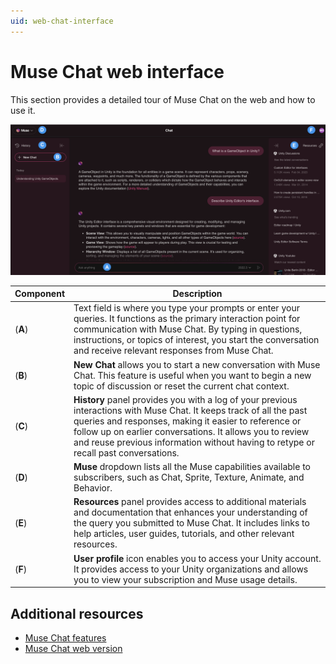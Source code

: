 ```yaml
---
uid: web-chat-interface
---
```


# Muse Chat web interface
This section provides a detailed tour of Muse Chat on the web and how to use it.

![alt text](Images/chat-interface.png)

| Component | Description |
| --------- | ----------- |
| (**A**) | Text field is where you type your prompts or enter your queries. It functions as the primary interaction point for communication with Muse Chat. By typing in questions, instructions, or topics of interest, you start the conversation and receive relevant responses from Muse Chat. |
| (**B**) | **New Chat** allows you to start a new conversation with Muse Chat. This feature is useful when you want to begin a new topic of discussion or reset the current chat context. |
| (**C**) | **History** panel provides you with a log of your previous interactions with Muse Chat. It keeps track of all the past queries and responses, making it easier to reference or follow up on earlier conversations. It allows you to review and reuse previous information without having to retype or recall past conversations. |
| (**D**) | **Muse** dropdown lists all the Muse capabilities available to subscribers, such as Chat, Sprite, Texture, Animate, and Behavior. |
| (**E**) | **Resources** panel provides access to additional materials and documentation that enhances your understanding of the query you submitted to Muse Chat. It includes links to help articles, user guides, tutorials, and other relevant resources. |
| (**F**) | **User profile** icon enables you to access your Unity account. It provides access to your Unity organizations and allows you to view your subscription and Muse usage details. |

## Additional resources

* [Muse Chat features](features-chat.md)
* [Muse Chat web version](web-chat.md)